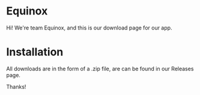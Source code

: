 # Equinox
Hi! We're team Equinox, and this is our download page for our app.

# Installation
All downloads are in the form of a .zip file, are can be found in our Releases page.

Thanks!
